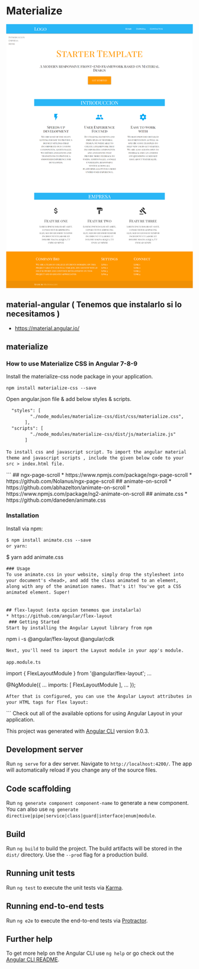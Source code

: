 # Materialize

![imagen](scrollspy2.png)
## material-angular ( Tenemos que instalarlo si lo necesitamos )
* https://material.angular.io/
## materialize 
### How to use Materialize CSS in Angular 7-8-9
Install the materialize-css node package in your application.
```
npm install materialize-css --save
```
Open angular.json file & add below styles & scripts.
```
  "styles": [
         "./node_modules/materialize-css/dist/css/materialize.css",
       ],
  "scripts": [
         "./node_modules/materialize-css/dist/js/materialize.js"
       ]
      
To install css and javascript script. To import the angular material theme and javascript scripts , include the given below code to your src > index.html file.
```
   <!doctype html>
<html lang="en">
<head>
 <meta charset="utf-8">
 <title>Borrar</title>
 <base href="/">
 <meta name="viewport" content="width=device-width, initial-scale=1">
 <link rel="icon" type="image/x-icon" href="favicon.ico">
 <link href="https://fonts.googleapis.com/icon?family=Material+Icons" rel="stylesheet">
</head>
<body>
 <app-root></app-root>
 <script>
 document.addEventListener('DOMContentLoaded', function() {
   var elems = document.querySelectorAll('.sidenav');
   var instances = M.Sidenav.init(elems, {});
 });
 </script>
</body>
</html>
```
## ngx-page-scroll
* https://www.npmjs.com/package/ngx-page-scroll
* https://github.com/Nolanus/ngx-page-scroll
## animate-on-scroll
* https://github.com/abhazelton/animate-on-scroll
* https://www.npmjs.com/package/ng2-animate-on-scroll
## animate.css
* https://github.com/daneden/animate.css

### Installation
Install via npm:
```
$ npm install animate.css --save
or yarn:
```
$ yarn add animate.css
```
### Usage
To use animate.css in your website, simply drop the stylesheet into your document's <head>, and add the class animated to an element, along with any of the animation names. That's it! You've got a CSS animated element. Super!


## flex-layout (esta opcion tenemos que instalarla)
* https://github.com/angular/flex-layout
 ### Getting Started
Start by installing the Angular Layout library from npm
```
 npm i -s @angular/flex-layout @angular/cdk
```
Next, you'll need to import the Layout module in your app's module.

app.module.ts
```
import { FlexLayoutModule } from '@angular/flex-layout';
...

@NgModule({
    ...
    imports: [ FlexLayoutModule ],
    ...
});
```
After that is configured, you can use the Angular Layout attributes in your HTML tags for flex layout:
```
<div fxLayout="row" fxLayoutAlign="space-between">
</div>
```
Check out all of the available options for using Angular Layout in your application.

This project was generated with [Angular CLI](https://github.com/angular/angular-cli) version 9.0.3.

## Development server

Run `ng serve` for a dev server. Navigate to `http://localhost:4200/`. The app will automatically reload if you change any of the source files.

## Code scaffolding

Run `ng generate component component-name` to generate a new component. You can also use `ng generate directive|pipe|service|class|guard|interface|enum|module`.

## Build

Run `ng build` to build the project. The build artifacts will be stored in the `dist/` directory. Use the `--prod` flag for a production build.

## Running unit tests

Run `ng test` to execute the unit tests via [Karma](https://karma-runner.github.io).

## Running end-to-end tests

Run `ng e2e` to execute the end-to-end tests via [Protractor](http://www.protractortest.org/).

## Further help

To get more help on the Angular CLI use `ng help` or go check out the [Angular CLI README](https://github.com/angular/angular-cli/blob/master/README.md).
